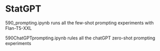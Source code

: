 # StatGPT

590_prompting.ipynb runs all the few-shot prompting experiments with Flan-T5-XXL

590ChatGPTprompting.ipynb rules all the chatGPT zero-shot prompting experiments

